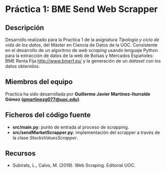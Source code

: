 # Práctica 1: BME Send Web Scrapper

## Descripción

Desarrollo realizado para la Practica 1 de la asignatura _Tipología y ciclo de vida de los datos_, del Máster en Ciencia de Datos de la UOC. 
Consistente en el desarrollo de un algoritmo de _web scraping_ usando lenguaje Python para la extracción de datos de la web de Bolsas y Mercados Españoles: BME Renta Fija http://www.bmerf.es/ y la generación de un _dataset_ con los datos obtenidos.

## Miembros del equipo

Practica ha sido desarrollada por **Guillermo Javier Martínez-Iturralde Gómez (gmartinezg077@uoc.edu)**.

## Ficheros del código fuente

* **src/main.py**: punto de entrada al proceso de scrapping.
* **src/sendMarketScrapper.py**: implementación del scrapper a través de la clase _StocksValuesScrapper_.

## Recursos

* Subirats, L., Calvo, M. (2019). Web Scraping. Editorial UOC.

